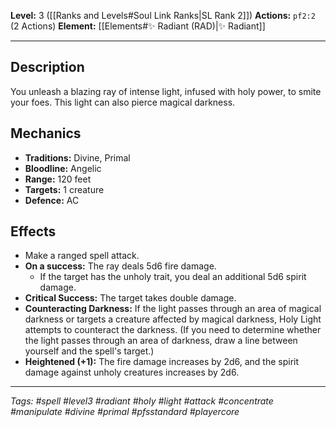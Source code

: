 **Level:** 3 ([[Ranks and Levels#Soul Link Ranks|SL Rank 2]])
**Actions:** `pf2:2` (2 Actions)
**Element:** [[Elements#✨ Radiant (RAD)|✨ Radiant]]

---

## Description

You unleash a blazing ray of intense light, infused with holy power, to smite your foes. This light can also pierce magical darkness.

## Mechanics

-   **Traditions:** Divine, Primal
-   **Bloodline:** Angelic
-   **Range:** 120 feet
-   **Targets:** 1 creature
-   **Defence:** AC

## Effects

-   Make a ranged spell attack.
-   **On a success:** The ray deals 5d6 fire damage.
    -   If the target has the unholy trait, you deal an additional 5d6 spirit damage.
-   **Critical Success:** The target takes double damage.
-   **Counteracting Darkness:** If the light passes through an area of magical darkness or targets a creature affected by magical darkness, Holy Light attempts to counteract the darkness. (If you need to determine whether the light passes through an area of darkness, draw a line between yourself and the spell's target.)
-   **Heightened (+1):** The fire damage increases by 2d6, and the spirit damage against unholy creatures increases by 2d6.

---
*Tags: #spell #level3 #radiant #holy #light #attack #concentrate #manipulate #divine #primal #pfsstandard #playercore*
